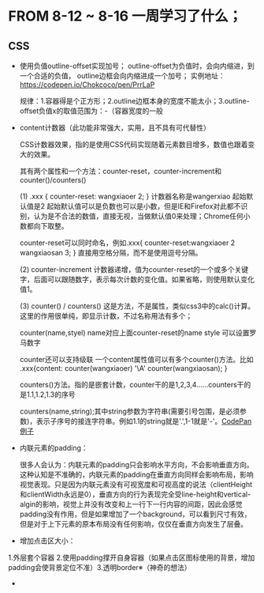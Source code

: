 # FROM 8-12 ~ 8-16 一周学习了什么；

## CSS

+ 使用负值outline-offset实现加号；
  	outline-offset为负值时，会向内缩进，到一个合适的负值，   	outline边框会向内缩进成一个加号；
  实例地址：https://codepen.io/Chokcoco/pen/PrrLaP
  
  规律：1.容器得是个正方形；2.outline边框本身的宽度不能太小；3.outline-offset负值x的取值范围为：-（容器宽度的一般
  
+ content计数器（此功能非常强大，实用，且不具有可代替性）

   CSS计数器效果，指的是使用CSS代码实现随着元素数目增多，数值也跟着变大的效果。

   其有两个属性和一个方法：counter-reset，counter-increment和counter()/counters()

   (1) .xxx { counter-reset: wangxiaoer 2; } 计数器名称是wangerxiao 起始默认值是2 起始默认值可以是负数也可以是小数，但是IE和Firefox对此都不识别，认为是不合法的数值，直接无视，当做默认值0来处理；Chrome任何小数都向下取整。

   counter-reset可以同时命名，例如.xxx{ counter-reset:wangxiaoer 2 wangxiaosan 3; } 直接用空格分隔，而不是使用逗号分隔。

   (2) counter-increment 计数器递增，值为counter-reset的一个或多个关键字，后面可以跟随数字，表示每次计数的变化值。如果省略，则使用默认变化值1。

   (3) counter() / counters() 这是方法，不是属性，类似css3中的calc()计算。这里的作用很单纯，即显示计数，不过名称用法有多个；

   counter(name,styel) name对应上面counter-reset的name style 可以设置罗马数字

   counter还可以支持级联 一个content属性值可以有多个counter()方法。比如 .xxx{content: counter(wangxiaoer) '\A' counter(wangxiaosan); }

   

   counters()方法。指的是嵌套计数，counter干的是1,2,3,4……counters干的是1.1,1.2,1.3的序号

   counters(name,string);其中string参数为字符串(需要引号包围，是必须参数)，表示子序号的接连字符串。例如1.1的string就是'.',1-1就是'-'。[CodePan例子](https://codepen.io/WFFMLOVE/pen/jONWJJO)
   
+ 内联元素的padding：

   很多人会认为：内联元素的padding只会影响水平方向，不会影响垂直方向。这种认知是不准确的，内联元素的padding在垂直方向同样会影响布局，影响视觉表现。只是因为内联元素没有可视宽度和可视高度的说法（clientHeight和clientWidth永远是0），垂直方向的行为表现完全受line-height和vertical-algin的影响，视觉上并没有改变和上一行下一行内容的间距，因此会感觉padding没有作用，但是如果增加了一个background，可以看到尺寸有效，但是对于上下元素的原本布局没有任何影响，仅仅在垂直方向发生了层叠。

+ 增加点击区大小：

1.外层套个容器 2.使用padding撑开自身容器（如果点击区图标使用的背景，增加padding会使背景定位不准）3.透明border※（神奇的想法）

+ 

